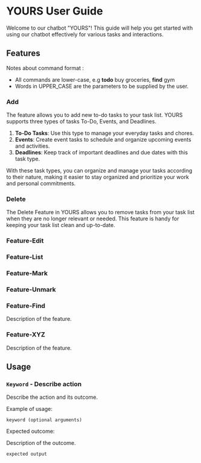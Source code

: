# YOURS User Guide
Welcome to our chatbot "YOURS"! This guide will help you get started with using our chatbot effectively for various tasks and interactions.

## Features 

Notes about command format :
- All commands are lower-case, e.g **todo** buy groceries, **find** gym
- Words in UPPER_CASE are the parameters to be supplied by the user.

### Add

The feature allows you to add new to-do tasks to your task list. YOURS supports three types of tasks To-Do, Events, and Deadlines.

1. **To-Do Tasks**: Use this type to manage your everyday tasks and chores.
2. **Events**: Create event tasks to schedule and organize upcoming events and activities.
3. **Deadlines**: Keep track of important deadlines and due dates with this task type.
   
With these task types, you can organize and manage your tasks according to their nature, making it easier to stay organized and prioritize your work and personal commitments.

### Delete

The Delete Feature in YOURS allows you to remove tasks from your task list when they are no longer relevant or needed. This feature is handy for keeping your task list clean and up-to-date.

### Feature-Edit
### Feature-List
### Feature-Mark
### Feature-Unmark
### Feature-Find

Description of the feature.

### Feature-XYZ

Description of the feature.

## Usage

### `Keyword` - Describe action

Describe the action and its outcome.

Example of usage: 

`keyword (optional arguments)`

Expected outcome:

Description of the outcome.

```
expected output
```

